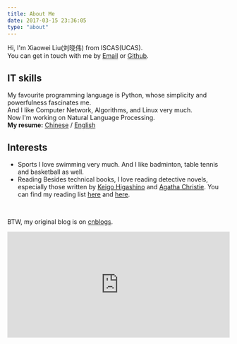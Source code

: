 ```yaml
---
title: About Me
date: 2017-03-15 23:36:05
type: "about"
---
```


Hi, I'm Xiaowei Liu(刘晓伟) from ISCAS(UCAS).  
You can get in touch with me by [Email](mailto:liu_xiaowei@foxmail.com) or [Github](https://github.com/lxw0109).

## IT skills
My favourite programming language is Python, whose simplicity and powerfulness fascinates me.  
And I like Computer Network, Algorithms, and Linux very much.  
Now I'm working on Natural Language Processing.  
**My resume:** [Chinese](/resume_zh/) / [English](/resume_zh/)  

## Interests
<!--
### 指数基金
-->
* Sports
 I love swimming very much. And I like badminton, table tennis and basketball as well.
* Reading
 Besides technical books, I love reading detective novels, especially those written by [Keigo Higashino](https://en.wikipedia.org/wiki/Keigo_Higashino) and [Agatha Christie](https://en.wikipedia.org/wiki/Agatha_Christie). You can find my reading list [here](http://xiaoweiliu.cn/2016/08/08/Keigo-Higashino/) and [here](http://xiaoweiliu.cn/2016/08/08/Keigo-Higashino/).

<br/>

BTW, my original blog is on [cnblogs](http://www.cnblogs.com/lxw0109).

<iframe src="https://lxw0109.github.io/donate-page/simple/" style="overflow-x:hidden;overflow-y:hidden; border:0xp none #fff; min-height:240px; width:100%;"  frameborder="0" scrolling="no"></iframe>
